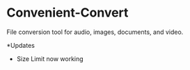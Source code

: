 # Convenient-Convert
File conversion tool for audio, images, documents, and video.

*Updates
- Size Limit now working
